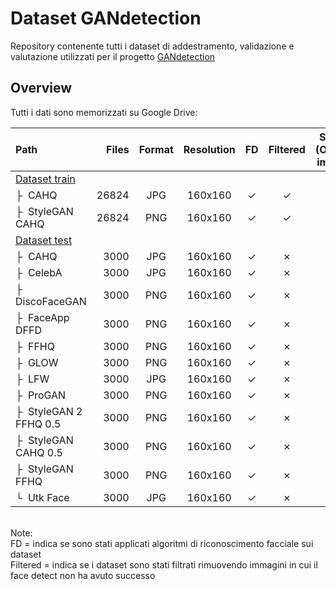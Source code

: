 # Dataset GANdetection
Repository contenente tutti i dataset di addestramento, validazione e valutazione utilizzati per il progetto [GANdetection](https://github.com/francescovolpe/GANdetection)


## Overview
Tutti i dati sono memorizzati su Google Drive:

| Path | Files | Format | Resolution | FD | Filtered | Source (Original images) |
| :--- | ----: | :----: | :----: | :----: | :----: | :----: |
| [Dataset train](https://drive.google.com/drive/folders/1uLddVmSqS_TvMJwHRHkg2t3BZrtsBOda?usp=sharing) |  |  | |||
| &boxvr;&nbsp; CAHQ | 26824 | JPG | 160x160 | &check; | &check; | [&neArr;](https://github.com/tkarras/progressive_growing_of_gans) |
| &boxvr;&nbsp; StyleGAN CAHQ| 26824 | PNG | 160x160 | &check; | &check; | [&neArr;](https://github.com/NVlabs/stylegan) |
| [Dataset test](https://drive.google.com/drive/folders/12237PDZ-RBNkVzy7UylG_ZO8OriBG21D?usp=sharing)  |  |  | |||
| &boxvr;&nbsp; CAHQ  | 3000 | JPG | 160x160 | &check; | &cross; | [&neArr;](https://github.com/tkarras/progressive_growing_of_gans) |
| &boxvr;&nbsp; CelebA  | 3000 | JPG | 160x160 | &check; | &cross; | [&neArr;](https://mmlab.ie.cuhk.edu.hk/projects/CelebA.html) |
| &boxvr;&nbsp; DiscoFaceGAN  | 3000 | PNG | 160x160 | &check; | &cross; | [&neArr;](https://github.com/microsoft/DiscoFaceGAN) |
| &boxvr;&nbsp; FaceApp DFFD  | 3000 | PNG | 160x160 | &check; | &cross; | [&neArr;](http://cvlab.cse.msu.edu/project-ffd.html) |
| &boxvr;&nbsp; FFHQ| 3000 | PNG | 160x160 | &check; | &cross; | [&neArr;](https://github.com/NVlabs/ffhq-dataset) |
| &boxvr;&nbsp; GLOW | 3000 | PNG | 160x160 | &check; | &cross; | [&neArr;](https://openai.com/blog/glow/) |
| &boxvr;&nbsp; LFW | 3000 | JPG | 160x160 | &check; | &cross; | [&neArr;](http://vis-www.cs.umass.edu/lfw/) |
| &boxvr;&nbsp; ProGAN | 3000 | PNG | 160x160 | &check; | &cross; | [&neArr;](https://github.com/tkarras/progressive_growing_of_gans) |
| &boxvr;&nbsp; StyleGAN 2 FFHQ 0.5| 3000 | PNG | 160x160 | &check; | &cross; | [&neArr;](https://github.com/NVlabs/stylegan2) |
| &boxvr;&nbsp; StyleGAN CAHQ 0.5 | 3000 | PNG | 160x160 | &check; | &cross; | [&neArr;](https://github.com/NVlabs/stylegan) |
| &boxvr;&nbsp; StyleGAN FFHQ | 3000 | PNG | 160x160 | &check; | &cross; | [&neArr;](https://github.com/NVlabs/stylegan) |
| &boxur;&nbsp; Utk Face | 3000 | JPG | 160x160 | &check; | &cross; | [&neArr;](https://susanqq.github.io/UTKFace/) |

<br>
Note: <br>
FD = indica se sono stati applicati algoritmi di riconoscimento facciale sui dataset <br>
Filtered = indica se i dataset sono stati filtrati rimuovendo immagini in cui il face detect non ha avuto successo









